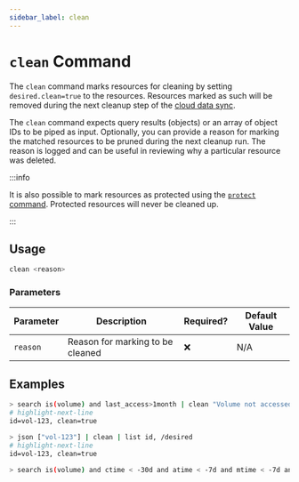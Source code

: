 ```yaml
---
sidebar_label: clean
---
```


# `clean` Command

The `clean` command marks resources for cleaning by setting `desired.clean=true` to the resources. Resources marked as such will be removed during the next cleanup step of the [cloud data sync](docs/concepts/cloud-data-sync/index.md).

The `clean` command expects query results (objects) or an array of object IDs to be piped as input. Optionally, you can provide a reason for marking the matched resources to be pruned during the next cleanup run. The reason is logged and can be useful in reviewing why a particular resource was deleted.

:::info

It is also possible to mark resources as protected using the [`protect` command](./protect.md). Protected resources will never be cleaned up.

:::

## Usage

```bash
clean <reason>
```

### Parameters

| Parameter | Description                      | Required? | Default Value |
| --------- | -------------------------------- | --------- | ------------- |
| `reason`  | Reason for marking to be cleaned | ❌        | N/A           |

## Examples

```bash title="Mark volumes that have not been accessed in the last month for cleanup, and list the ID and desired section for each"
> search is(volume) and last_access>1month | clean "Volume not accessed for longer than 1 month" | list id, /desired
# highlight-next-line
​id=vol-123, clean=true
```

```bash title="Manually mark specific resources for cleanup"
> json ["vol-123"] | clean | list id, /desired
# highlight-next-line
​id=vol-123, clean=true
```

```bash title="Mark all unused EBS volume older than 30 days that had no I/O during the past 7 days for cleaning"
> search is(volume) and ctime < -30d and atime < -7d and mtime < -7d and volume_status = available | clean "older than 30d with more then 7d of not beeing used"
```
